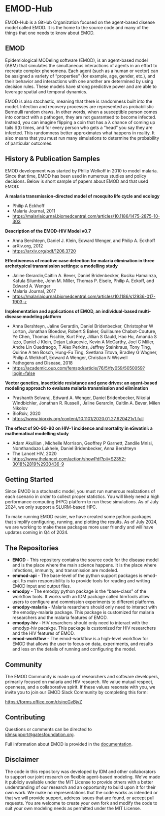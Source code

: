 EMOD-Hub
============
EMOD-Hub is a GitHub Organization focused on the agent-based disease model called EMOD.  It is the home to the source code and many of the things that one needs to know about EMOD.

EMOD
-----
Epidemiological MODeling software (EMOD), is an agent-based model (ABM) that simulates the simultaneous interactions of agents in an effort to recreate complex phenomena. Each agent (such as a human or vector) can be assigned a variety of “properties” (for example, age, gender, etc.), and their behavior and interactions with one another are determined by using decision rules. These models have strong predictive power and are able to leverage spatial and temporal dynamics.

EMOD is also stochastic, meaning that there is randomness built into the model. Infection and recovery processes are represented as probabilistic Bernoulli random draws. In other words, when a susceptible person comes into contact with a pathogen, they are not guaranteed to become infected. Instead, you can imagine flipping a coin that has a λ chance of coming up tails S(t) times, and for every person who gets a “head” you say they are infected. This randomness better approximates what happens in reality. It also means that you must run many simulations to determine the probability of particular outcomes.

History & Publication Samples
-----------------------------
EMOD development was started by Philip Welkoff in 2010 to model malaria.  Since that time, EMOD has been used in numerous studies and policy decisions.  Below is short sample of papers about EMOD and that used EMOD:

**A malaria transmission-directed model of mosquito life cycle and ecology**
- Philip A Eckhoff
- Malaria Journal, 2011
- https://malariajournal.biomedcentral.com/articles/10.1186/1475-2875-10-303

**Description of the EMOD-HIV Model v0.7**
- Anna Bershteyn, Daniel J. Klein, Edward Wenger, and Philip A. Eckhoff
- arXiv.org, 2012
- https://arxiv.org/pdf/1206.3720

**Effectiveness of reactive case detection for malaria elimination in three archetypical transmission settings: a modelling study**
- Jaline Gerardin,Caitlin A. Bever, Daniel Bridenbecker, Busiku Hamainza, Kafula Silumbe, John M. Miller, Thomas P. Eisele, Philip A. Eckoff, and Edward A. Wenger
- Malaria Journal, 2017
- https://malariajournal.biomedcentral.com/articles/10.1186/s12936-017-1903-z

**Implementation and applications of EMOD, an individual-based multi-disease modeling platform**
- Anna Bershteyn, Jaline Gerardin, Daniel Bridenbecker, Christopher W Lorton, Jonathan Bloedow, Robert S Baker, Guillaume Chabot-Couture, Ye Chen, Thomas Fischle, Kurt Frey, Jillian S Gauld, Hao Hu, Amanda S Izzo, Daniel J Klein, Dejan Lukacevic, Kevin A McCarthy, Joel C Miller, Andre Lin Ouedraogo, T Alex Perkins, Jeffrey Steinkraus, Tony Ting, Quirine A ten Bosch, Hung-Fu Ting, Svetlana Titova, Bradley G Wagner, Philip A Welkhoff, Edward A Wenger, Christian N Wiswell
- Pathogens and Disease, 2018
- https://academic.oup.com/femspd/article/76/5/fty059/5050059?login=false

**Vector genetics, insecticide resistance and gene drives: an agent-based modeling approach to evaluate malaria transmission and elimination**
- Prashanth Selvaraj, Edward A. Wenger, Daniel Bridenbecker, Nikolai Windbichler, Jonathan R. Russell , Jaline Gerardin, Caitlin A. Bever, Milen Nikolov
- BioRxiv, 2020
- https://www.biorxiv.org/content/10.1101/2020.01.27.920421v1.full

**The effect of 90-90-90 on HIV-1 incidence and mortality in eSwatini: a mathematical modelling study**
- Adam Akullian , Michelle Morrison, Geoffrey P Garnett, Zandile Mnisi, Nomthandazo Lukhele, Daniel Bridenbecker, Anna Bershteyn
- The Lancet HIV, 2020
- https://www.thelancet.com/action/showPdf?pii=S2352-3018%2819%2930436-9


Getting Started
------------
Since EMOD is a stochastic model, you must run numerous realizations of each scenario in order to collect proper statistics.  You will likely need a high performance computing (HPC) platform to run these simulations.  As of July 2024, we only support a SLURM-based HPC.

To make running EMOD easier, we have created some python packages that simplify configuring, running, and plotting the results.  As of July 2024, we are working to make these packages more user friendly and will have updates coming in Q4 of 2024.


The Repositories
-------------------
- **EMOD** - This repository contains the source code for the disease model and is the place where the main science happens.  It is the place where infections, immunity, and transmission are modeled.
- **emmod-api** - The base-level of the python support packages is emod-api.  Its main responsibility is to provide tools for reading and writing EMOD input and output files.
- **emodpy** - The emodpy python package is the “base-class” of the workflow tools.  It works with an IDM package called IdmTools allow users to configure and commission experiments to different platforms.
- **emodpy-malaria** - Malaria resarchers should only need to interact with the emodpy-malaria package.  This package is customized for malaria researchers and the malaria features of EMOD.
- **emodpy-hiv** - HIV resarchers should only need to interact with the emodyp-hiv pacakge.  This package is customized for HIV researchers and the HIV features of EMOD.
- **emod-workflow** - The emod-workflow is a high-level workflow for EMOD that allows the user to focus on data, experiments, and results and less on the details of running and configuring the model.


Community
------------
The EMOD Community is made up of researchers and software developers, primarily focused on malaria and HIV research.
We value mutual respect, openness, and a collaborative spirit. If these values resonate with you, 
we invite you to join our EMOD Slack Community by completing this form:

https://forms.office.com/r/sjncGvBjvZ


Contributing
------------
Questions or comments can be directed to [idmsupport@gatesfoundation.org](<mailto:idmsupport@gatesfoundation.org>).

Full information about EMOD is provided in the [documentation](<https://docs.idmod.org/models.html#emod>).


Disclaimer
----------
The code in this repository was developed by IDM and other collaborators to support our joint research on flexible agent-based modeling.
 We've made it publicly available under the MIT License to provide others with a better understanding of our research and an opportunity to build upon it for 
 their own work. We make no representations that the code works as intended or that we will provide support, address issues that are found, or accept pull requests.
 You are welcome to create your own fork and modify the code to suit your own modeling needs as permitted under the MIT License.
